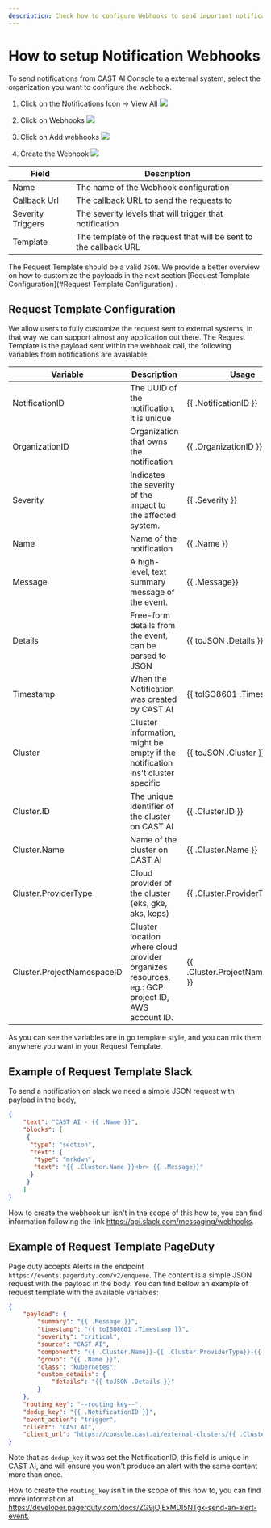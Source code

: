 ```yaml
---
description: Check how to configure Webhooks to send important notifications to external Ops systems when something happens with your clusters
---
```


# How to setup Notification Webhooks
To send notifications from CAST AI Console to a external system, select the organization you want to configure the webhook.

1. Click on the Notifications Icon -> View All
![](./notification/webhook-configuration-01.png)

2. Click on Webhooks
![](./notification/webhook-configuration-02.png)

3. Click on Add webhooks
![](./notification/webhook-configuration-03.png)

4. Create the Webhook
![](./notification/webhook-configuration-04.png)   

| Field             | Description                                                       |
| ----------------- | ----------------------------------------------------------------- |
| Name              | The name of the Webhook configuration                             |
| Callback Url      | The callback URL to send the requests to                          |
| Severity Triggers | The severity levels that will trigger that notification           |
| Template          | The template of the request that will be sent to the callback URL |

The Request Template should be a valid `JSON`. We provide a better overview on how to customize the payloads in the next section  [Request Template Configuration](#Request Template Configuration) .

## Request Template Configuration

We allow users to fully customize the request sent to external systems, in that way we can support almost any application out there. The Request Template is the payload sent within the webhook call, the following variables from notifications are avaialable:

| Variable                   | Description                                                                                     | Usage                             |
| -------------------------- | ----------------------------------------------------------------------------------------------- | --------------------------------- |
| NotificationID             | The UUID of the notification, it is unique                                                      | {{ .NotificationID }}             |
| OrganizationID             | Organization that owns the notification                                                         | {{ .OrganizationID }}             |
| Severity                   | Indicates the severity of the impact to the affected system.                                    | {{ .Severity }}                   |
| Name                       | Name of the notification                                                                        | {{ .Name }}                       |
| Message                    | A high-level, text summary message of the event.                                                | {{ .Message}}                     |
| Details                    | Free-form details from the event, can be parsed to JSON                                         | {{ toJSON .Details }}             |
| Timestamp                  | When the Notification was created by CAST AI                                                    | {{ toISO8601 .Timestamp }}        |
| Cluster                    | Cluster information, might be empty if the notification ins't cluster specific                  | {{ toJSON .Cluster }}             |
| Cluster.ID                 | The unique identifier of the cluster on CAST AI                                                 | {{ .Cluster.ID }}                 |
| Cluster.Name               | Name of the cluster on CAST AI                                                                  | {{ .Cluster.Name }}               |
| Cluster.ProviderType       | Cloud provider of the cluster (eks, gke, aks, kops)                                             | {{ .Cluster.ProviderType }}       |
| Cluster.ProjectNamespaceID | Cluster location where cloud provider organizes resources, eg.: GCP project ID, AWS account ID. | {{ .Cluster.ProjectNamespaceID }} |

As you can see the variables are in go template style, and you can mix them anywhere you want in your Request Template.

## Example of Request Template Slack

To send a notification on slack we need a simple JSON request with payload in the body,

```json
{
    "text": "CAST AI - {{ .Name }}",
    "blocks": [
     {
      "type": "section",
      "text": {
       "type": "mrkdwn",
       "text": "{{ .Cluster.Name }}<br> {{ .Message}}"
      }
     }
    ]
}
```

How to create the webhook url isn't in the scope of this how to, you can find information following the link <https://api.slack.com/messaging/webhooks>.

## Example of Request Template PageDuty

Page duty accepts Alerts in the endpoint `https://events.pagerduty.com/v2/enqueue`. The content is a simple JSON request with the payload in the body. You can find bellow an example of request template with the available variables:

```json
{
    "payload": {
        "summary": "{{ .Message }}",
        "timestamp": "{{ toISO8601 .Timestamp }}",
        "severity": "critical",
        "source": "CAST AI",
        "component": "{{ .Cluster.Name}}-{{ .Cluster.ProviderType}}-{{ .Cluster.ProjectNamespaceID }}",
        "group": "{{ .Name }}",
        "class": "kubernetes",
        "custom_details": {
            "details": "{{ toJSON .Details }}"
        }
    },
    "routing_key": "--routing_key--",
    "dedup_key": "{{ .NotificationID }}",
    "event_action": "trigger",
    "client": "CAST AI",
    "client_url": "https://console.cast.ai/external-clusters/{{ .Cluster.ID}}?org={{ .OrganizationID }}",
}
```

Note that as `dedup_key` it was set the NotificationID, this field is unique in CAST AI, and will ensure you won't produce an alert with the same content more than once.

How to create the `routing_key` isn't in the scope of this how to, you can find more information at <https://developer.pagerduty.com/docs/ZG9jOjExMDI5NTgx-send-an-alert-event.>
